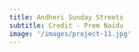```yaml
---
title: Andheri Sunday Streets 
subtitle: Credit - Prem Naidu
image: '/images/project-11.jpg'
---
```

